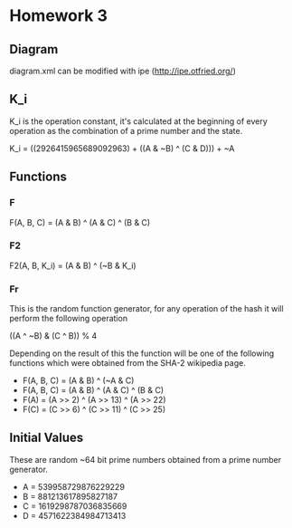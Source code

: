 # Homework 3

## Diagram

diagram.xml can be modified with ipe (http://ipe.otfried.org/)

## K_i

K_i is the operation constant, it's calculated at the beginning of every operation as the combination of a prime number and the state.

K_i = ((2926415965689092963) + ((A & ~B) ^ (C & D))) + ~A

## Functions

### F

F(A, B, C) = (A & B) ^ (A & C) ^ (B & C)

### F2

F2(A, B, K_i) = (A & B) ^ (~B & K_i)

### Fr

This is the random function generator, for any operation of the hash it will perform the following operation

((A ^ ~B) & (C ^ B)) % 4

Depending on the result of this the function will be one of the following functions which were obtained from the SHA-2 wikipedia page.

- F(A, B, C) = (A & B) ^ (~A & C)
- F(A, B, C) = (A & B) ^ (A & C) ^ (B & C)
- F(A) = (A >> 2) ^ (A >> 13) ^ (A >> 22)
- F(C) = (C >> 6) ^ (C >> 11) ^ (C >> 25)

## Initial Values

These are random ~64 bit prime numbers obtained from a prime number generator.

- A = 539958729876229229
- B = 881213617895827187
- C = 1619298787036835669
- D = 4571622384984713413